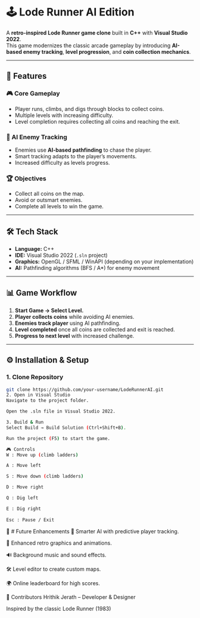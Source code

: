 # 🕹️ Lode Runner AI Edition

A **retro-inspired Lode Runner game clone** built in **C++** with **Visual Studio 2022**.  
This game modernizes the classic arcade gameplay by introducing **AI-based enemy tracking**, **level progression**, and **coin collection mechanics**.

---

## 🚀 Features

### 🎮 Core Gameplay
- Player runs, climbs, and digs through blocks to collect coins.
- Multiple levels with increasing difficulty.
- Level completion requires collecting all coins and reaching the exit.

### 🤖 AI Enemy Tracking
- Enemies use **AI-based pathfinding** to chase the player.
- Smart tracking adapts to the player’s movements.
- Increased difficulty as levels progress.

### 🏆 Objectives
- Collect all coins on the map.
- Avoid or outsmart enemies.
- Complete all levels to win the game.

---

## 🛠️ Tech Stack
- **Language:** C++  
- **IDE:** Visual Studio 2022 (`.sln` project)  
- **Graphics:** OpenGL / SFML / WinAPI (depending on your implementation)  
- **AI:** Pathfinding algorithms (BFS / A*) for enemy movement  

---

## 📊 Game Workflow
1. **Start Game → Select Level.**  
2. **Player collects coins** while avoiding AI enemies.  
3. **Enemies track player** using AI pathfinding.  
4. **Level completed** once all coins are collected and exit is reached.  
5. **Progress to next level** with increased challenge.  

---

## ⚙️ Installation & Setup

### 1. Clone Repository
```bash
git clone https://github.com/your-username/LodeRunnerAI.git
2. Open in Visual Studio
Navigate to the project folder.

Open the .sln file in Visual Studio 2022.

3. Build & Run
Select Build → Build Solution (Ctrl+Shift+B).

Run the project (F5) to start the game.

🎮 Controls
W : Move up (climb ladders)

A : Move left

S : Move down (climb ladders)

D : Move right

Q : Dig left

E : Dig right
 
Esc : Pause / Exit
```
📌 # Future Enhancements
🧠 Smarter AI with predictive player tracking.

🎨 Enhanced retro graphics and animations.

🔊 Background music and sound effects.

🛠️ Level editor to create custom maps.

🌍 Online leaderboard for high scores.

👥 Contributors
Hrithik Jerath – Developer & Designer

Inspired by the classic Lode Runner (1983)
